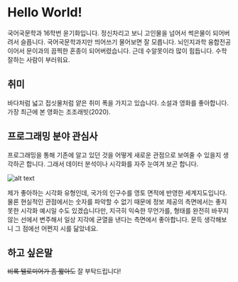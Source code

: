 # Hello World!
국어국문학과 16학번 윤기화입니다. 정신차리고 보니 고인물을 넘어서 썩은물이 되어버려서 슬픕니다. 
국어국문학과지만 띄어쓰기 물어보면 잘 모릅니다. 뇌인지과학 융합전공이어서 문이과의 끔찍한 혼종이 되어버렸습니다. 
근데 수알못이라 많이 힘듭니다. 수학 잘하는 사람이 부러워요. 

## 취미
바다처럼 넓고 접싯물처럼 얕은 취미 폭을 가지고 있습니다. 소설과 영화를 좋아합니다. 가장 최근에 본 영화는 조조래빗(2020). 


## 프로그래밍 분야 관심사
프로그래밍을 통해 기존에 알고 있던 것을 어떻게 새로운 관점으로 보여줄 수 있을지 생각하곤 합니다. 그래서 데이터 분석이나 시각화를 자주 눈여겨 보곤 합니다. 

![alt text](https://worldmapper.org/wp-content/uploads/2018/03/People_TotalPopulation_2018.png)

제가 좋아하는 시각화 유형인데, 국가의 인구수를 영토 면적에 반영한 세계지도입니다. 물론 현실적인 관점에서는 숫자를 파악할 수 없기 때문에 정보 제공의 측면에서는 좋지 못한 시각화 예시일 수도 있겠습니다만, 지극히 익숙한 무언가를, 형태를 완전히 바꾸지 않는 선에서 변주해서 일상 지각에 균열을 낸다는 측면에서 좋아합니다. 
문득 생각해보니 그 점에선 어쩐지 시를 닮았네요. 

## 하고 싶은말
~~비록 텔로미어가 좀 짧아도~~ 잘 부탁드립니다! 
